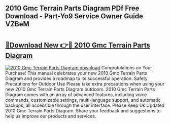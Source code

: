 ## 2010 Gmc Terrain Parts Diagram PDf Free Download - Part-Yo9 Service Owner Guide VZBeM

# <h2><a href="http://dft9kd.blite.top/?on=2010+Gmc+Terrain+Parts+Diagram">🔗Download New 👉🔴 2010 Gmc Terrain Parts Diagram</a></h2>

[![2010 Gmc Terrain Parts Diagram download](https://i.imgur.com/lujVjoI.png)](http://dft9kd.blite.top/?on=2010+Gmc+Terrain+Parts+Diagram)
Congratulations on Your Purchase! This manual celebrates your new 2010 Gmc Terrain Parts Diagram and provides a roadmap to its successful operation. Safety Precautions for Outdoor Use Please take extra precautions when using your new 2010 Gmc Terrain Parts Diagram outdoors. 2010 Gmc Terrain Parts Diagram comes with an array of advanced features, including voice commands, customizable settings, multi-language support, and automatic backups, all accessible through the user interface. Please Keep Us Updated 2010 Gmc Terrain Parts Diagram. Share your feedback and suggestions to help us improve our products and services.
